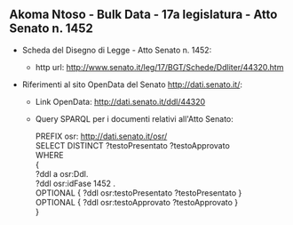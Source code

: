 ## Akoma Ntoso - Bulk Data - 17a legislatura - Atto Senato n. 1452 ##

* Scheda del Disegno di Legge - Atto Senato n. 1452:
	* http url: http://www.senato.it/leg/17/BGT/Schede/Ddliter/44320.htm

* Riferimenti al sito OpenData del Senato http://dati.senato.it/:
	* Link OpenData: http://dati.senato.it/ddl/44320
	* Query SPARQL per i documenti relativi all'Atto Senato:

        PREFIX osr: <http://dati.senato.it/osr/>  
		SELECT DISTINCT ?testoPresentato ?testoApprovato  
		WHERE  
		{  
		    ?ddl a osr:Ddl.  
		    ?ddl osr:idFase 1452 .  
		    OPTIONAL { ?ddl osr:testoPresentato ?testoPresentato }  
		    OPTIONAL { ?ddl osr:testoApprovato ?testoApprovato }  
		}
		